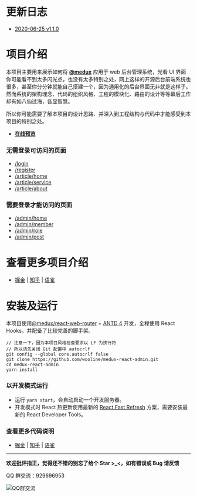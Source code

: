 # 更新日志

- [2020-06-25 v1.1.0](https://github.com/wooline/medux-react-admin/blob/master/CHANGELOG.md)

# 项目介绍

本项目主要用来展示如何将 [**@medux**](https://github.com/wooline/medux) 应用于 web 后台管理系统，光看 UI 界面你可能看不到太多闪光点，也没有太多特别之处，网上这样的开源后台前端系统也很多，甚至你分分钟就能自己搭建一个，因为通用化的后台界面无非就是这样子。然而系统的架构理念、代码的组织风格、工程的模块化、路由的设计等等幕后工作却有如八仙过海，各显智慧。

所以你可能需要了解本项目的设计思路、并深入到工程结构与代码中才能感受到本项目的特别之处。

- [**在线预览**](http://medux-react-admin.80zp.com)

### 无需登录可访问的页面

- [/login](http://medux-react-admin.80zp.com/login)
- [/register](http://medux-react-admin.80zp.com/register)
- [/article/home](http://medux-react-admin.80zp.com/article/home)
- [/article/service](http://medux-react-admin.80zp.com/article/service)
- [/article/about](http://medux-react-admin.80zp.com/article/about)

### 需要登录才能访问的页面

- [/admin/home](http://medux-react-admin.80zp.com/admin/home)
- [/admin/member](http://medux-react-admin.80zp.com/admin/member/list)
- [/admin/role](http://medux-react-admin.80zp.com/admin/role/list)
- [/admin/post](http://medux-react-admin.80zp.com/admin/post/list)

# 查看更多项目介绍

- [掘金](https://juejin.im/post/5eb8ecdb6fb9a04332125bf8) | [知乎](https://zhuanlan.zhihu.com/p/139732293) | [语雀](https://www.yuque.com/medux/docs/medux-react-admin)

# 安装及运行

本项目使用[@medux/react-web-router](https://github.com/wooline/medux/tree/master/packages/react-web-router) + [ANTD 4](https://ant.design/index-cn) 开发，全程使用 React Hooks，并配备了比较完善的脚手架。

```
// 注意一下，因为本项目风格检查要求以 LF 为换行符
// 所以请先关闭 Git 配置中 autocrlf
git config --global core.autocrlf false
git clone https://github.com/wooline/medux-react-admin.git
cd medux-react-admin
yarn install
```

### 以开发模式运行

- 运行 `yarn start`，会自动启动一个开发服务器。
- 开发模式时 React 热更新使用最新的 [React Fast Refresh](https://www.npmjs.com/package/react-refresh) 方案，需要安装最新的 React Developer Tools。

### 查看更多代码说明

- [掘金](https://juejin.im/post/5eb8fa3ff265da7bb65fbddc) | [知乎](https://zhuanlan.zhihu.com/p/139734752) | [语雀](https://www.yuque.com/medux/docs/medux-react-admin-2)

---

**欢迎批评指正，觉得还不错的别忘了给个 Star >\_<，如有错误或 Bug 请反馈**

QQ 群交流：929696953

![QQ群交流](https://cdn.nlark.com/yuque/0/2020/png/1294343/1587232895054-aca0f46f-c5d0-46d6-973e-2e9dd76120d4.png)
